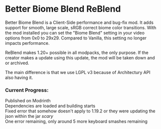 # Better Biome Blend ReBlend

Better Biome Blend is a Client-Side performance and bug-fix mod. It adds support for smooth, large scale, sRGB correct biome color transitions. With the mod installed you can set the "Biome Blend" setting in your video options from 0x0 to 29x29. Compared to Vanilla, this setting no longer impacts performance.

ReBlend makes 1.20+ possible in all modpacks, the only purpose.
If the creator makes a update using this update, the mod will be taken down and or archived.

The main difference is that we use LGPL v3 because of Architectury API also having it.

### Current Progress:
Published on Modrinth 
<br>Dependencies are loaded and building starts
<br>Fixed error that somehow doesn't apply to 1.19.2 or they were updating the json within the jar *scary*
<br>One error remaining, only around 5 more keyboard smashes remaining
